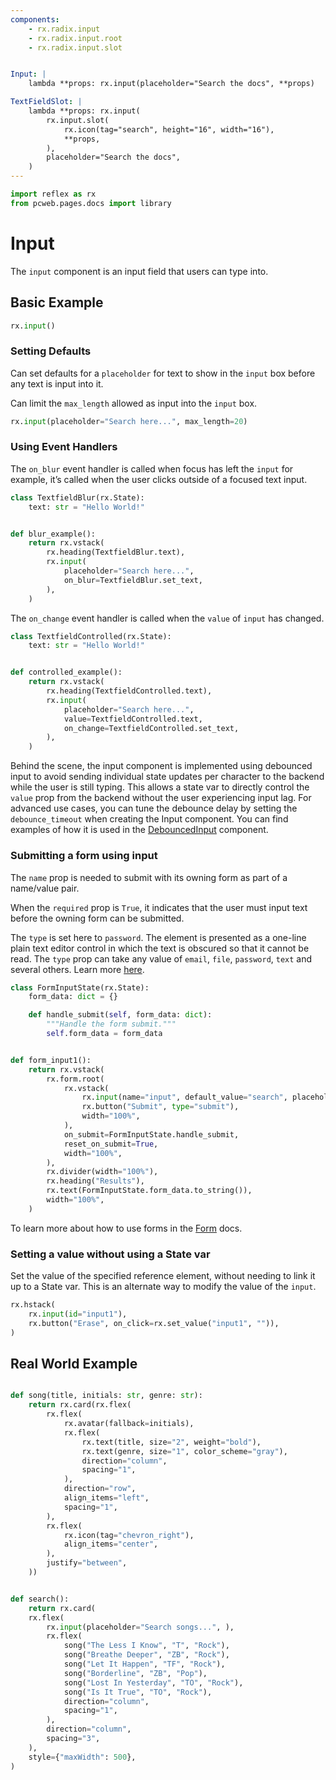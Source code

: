 ```yaml
---
components:
    - rx.radix.input
    - rx.radix.input.root
    - rx.radix.input.slot


Input: |
    lambda **props: rx.input(placeholder="Search the docs", **props)

TextFieldSlot: |
    lambda **props: rx.input(
        rx.input.slot(
            rx.icon(tag="search", height="16", width="16"),
            **props,
        ),
        placeholder="Search the docs",
    )
---
```


```python exec
import reflex as rx
from pcweb.pages.docs import library
```

# Input

The `input` component is an input field that users can type into.

## Basic Example

```python demo
rx.input()
```

### Setting Defaults

Can set defaults for a `placeholder` for text to show in the `input` box before any text is input into it.

Can limit the `max_length` allowed as input into the `input` box.

```python demo
rx.input(placeholder="Search here...", max_length=20)
```

### Using Event Handlers

The `on_blur` event handler is called when focus has left the `input` for example, it’s called when the user clicks outside of a focused text input.

```python demo exec
class TextfieldBlur(rx.State):
    text: str = "Hello World!"


def blur_example():
    return rx.vstack(
        rx.heading(TextfieldBlur.text),
        rx.input(
            placeholder="Search here...", 
            on_blur=TextfieldBlur.set_text,
        ),
    )
```

The `on_change` event handler is called when the `value` of `input` has changed.

```python demo exec
class TextfieldControlled(rx.State):
    text: str = "Hello World!"


def controlled_example():
    return rx.vstack(
        rx.heading(TextfieldControlled.text),
        rx.input(
            placeholder="Search here...", 
            value=TextfieldControlled.text,
            on_change=TextfieldControlled.set_text,
        ),
    )
```

Behind the scene, the input component is implemented using debounced input to avoid sending individual state updates per character to the backend while the user is still typing. This allows a state var to directly control the `value` prop from the backend without the user experiencing input lag. For advanced use cases, you can tune the debounce delay by setting the `debounce_timeout` when creating the Input component. You can find examples of how it is used in the [DebouncedInput]({library.forms.debounce.path}) component.

### Submitting a form using input

The `name` prop is needed to submit with its owning form as part of a name/value pair.

When the `required` prop is `True`, it indicates that the user must input text before the owning form can be submitted.

The `type` is set here to `password`. The element is presented as a one-line plain text editor control in which the text is obscured so that it cannot be read. The `type` prop can take any value of `email`, `file`, `password`, `text` and several others. Learn more [here](https://developer.mozilla.org/en-US/docs/Web/HTML/Element/input).

```python demo exec
class FormInputState(rx.State):
    form_data: dict = {}

    def handle_submit(self, form_data: dict):
        """Handle the form submit."""
        self.form_data = form_data


def form_input1():
    return rx.vstack(
        rx.form.root(
            rx.vstack(
                rx.input(name="input", default_value="search", placeholder="Input text here...", type="password", required=True),
                rx.button("Submit", type="submit"),
                width="100%",
            ),
            on_submit=FormInputState.handle_submit,
            reset_on_submit=True,
            width="100%",
        ),
        rx.divider(width="100%"),
        rx.heading("Results"),
        rx.text(FormInputState.form_data.to_string()),
        width="100%",
    )
```

To learn more about how to use forms in the [Form]({library.forms.form.path}) docs.


### Setting a value without using a State var

Set the value of the specified reference element, without needing to link it up to a State var. This is an alternate way to modify the value of the `input`.

```python demo
rx.hstack(
    rx.input(id="input1"),
    rx.button("Erase", on_click=rx.set_value("input1", "")),
)
```

## Real World Example

```python demo exec

def song(title, initials: str, genre: str):
    return rx.card(rx.flex(
        rx.flex(
            rx.avatar(fallback=initials),
            rx.flex(
                rx.text(title, size="2", weight="bold"),
                rx.text(genre, size="1", color_scheme="gray"),
                direction="column",
                spacing="1",
            ),
            direction="row",
            align_items="left",
            spacing="1",
        ),
        rx.flex(
            rx.icon(tag="chevron_right"),
            align_items="center",
        ),
        justify="between",
    ))


def search():
    return rx.card(
    rx.flex(
        rx.input(placeholder="Search songs...", ),
        rx.flex(
            song("The Less I Know", "T", "Rock"),
            song("Breathe Deeper", "ZB", "Rock"),
            song("Let It Happen", "TF", "Rock"),
            song("Borderline", "ZB", "Pop"),
            song("Lost In Yesterday", "TO", "Rock"),
            song("Is It True", "TO", "Rock"),
            direction="column",
            spacing="1",
        ),
        direction="column",
        spacing="3",
    ),
    style={"maxWidth": 500},
)
```
